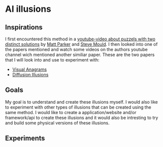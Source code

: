 # AI illusions

## Inspirations
I first encountered this method in a [youtube-video about puzzels with two distinct solutions](https://www.youtube.com/watch?v=b5nElEbbnfU) by [Matt Parker](https://www.youtube.com/@standupmaths) and [Steve Mould](https://www.youtube.com/@SteveMould). I then looked into one of the papers mentioned and watch some videos on the authors youtube channel wich mentioned another similiar paper. These are the two papers that I will look into and use to experiment with:
- [Visual Anagrams](https://arxiv.org/abs/2311.17919)
- [Diffusion Illusions](https://arxiv.org/abs/2312.03817)

## Goals
My goal is to understand and create these illusions myself. I would also like to experiment with other types of illusions that can be created using the same method. I would like to create a application/website and/or framework/api to create these illusions and it would also be intresting to try and build some physical versions of these illusions.

## Experiments
